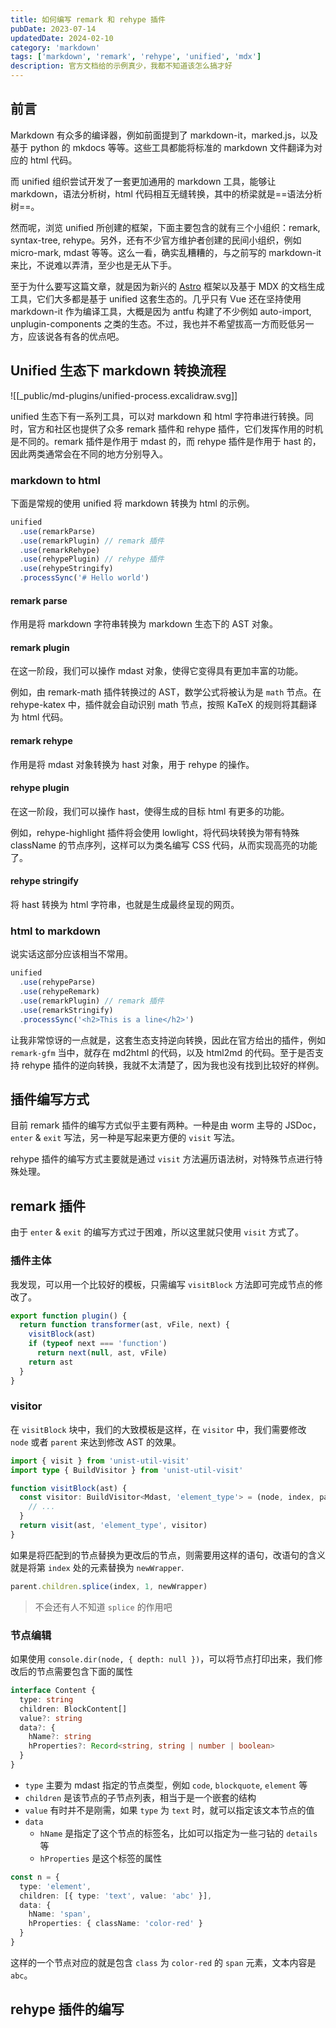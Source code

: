 ```yaml
---
title: 如何编写 remark 和 rehype 插件　
pubDate: 2023-07-14
updatedDate: 2024-02-10
category: 'markdown'
tags: ['markdown', 'remark', 'rehype', 'unified', 'mdx']
description: 官方文档给的示例真少，我都不知道该怎么搞才好
---
```


## 前言

Markdown 有众多的编译器，例如前面提到了 markdown-it，marked.js，以及基于 python 的 mkdocs 等等。这些工具都能将标准的 markdown 文件翻译为对应的 html 代码。

而 unified 组织尝试开发了一套更加通用的 markdown 工具，能够让 markdown，语法分析树，html 代码相互无缝转换，其中的桥梁就是==语法分析树==。

然而呢，浏览 unified 所创建的框架，下面主要包含的就有三个小组织：remark, syntax-tree, rehype。另外，还有不少官方维护者创建的民间小组织，例如 micro-mark, mdast 等等。这么一看，确实乱糟糟的，与之前写的 markdown-it 来比，不说难以弄清，至少也是无从下手。

至于为什么要写这篇文章，就是因为新兴的 [Astro](https://astro.build) 框架以及基于 MDX 的文档生成工具，它们大多都是基于 unified 这套生态的。几乎只有 Vue 还在坚持使用 markdown-it 作为编译工具，大概是因为 antfu 构建了不少例如 auto-import, unplugin-components 之类的生态。不过，我也并不希望拔高一方而贬低另一方，应该说各有各的优点吧。

## Unified 生态下 markdown 转换流程

![[_public/md-plugins/unified-process.excalidraw.svg]]

unified 生态下有一系列工具，可以对 markdown 和 html 字符串进行转换。同时，官方和社区也提供了众多 remark 插件和 rehype 插件，它们发挥作用的时机是不同的。remark 插件是作用于 mdast 的，而 rehype 插件是作用于 hast 的，因此两类通常会在不同的地方分别导入。

### markdown to html

下面是常规的使用 unified 将 markdown 转换为 html 的示例。

```js ins={3,5}
unified
  .use(remarkParse)
  .use(remarkPlugin) // remark 插件
  .use(remarkRehype)
  .use(rehypePlugin) // rehype 插件
  .use(rehypeStringify)
  .processSync('# Hello world')
```

#### remark parse

作用是将 markdown 字符串转换为 markdown 生态下的 AST 对象。

#### remark plugin

在这一阶段，我们可以操作 mdast 对象，使得它变得具有更加丰富的功能。

例如，由 remark-math 插件转换过的 AST，数学公式将被认为是 `math` 节点。在 rehype-katex 中，插件就会自动识别 math 节点，按照 KaTeX 的规则将其翻译为 html 代码。

#### remark rehype

作用是将 mdast 对象转换为 hast 对象，用于 rehype 的操作。

#### rehype plugin

在这一阶段，我们可以操作 hast，使得生成的目标 html 有更多的功能。

例如，rehype-highlight 插件将会使用 lowlight，将代码块转换为带有特殊 className 的节点序列，这样可以为类名编写 CSS 代码，从而实现高亮的功能了。

#### rehype stringify

将 hast 转换为 html 字符串，也就是生成最终呈现的网页。

### html to markdown

说实话这部分应该相当不常用。

```js ins={4}
unified
  .use(rehypeParse)
  .use(rehypeRemark)
  .use(remarkPlugin) // remark 插件
  .use(remarkStringify)
  .processSync('<h2>This is a line</h2>')
```

让我非常惊讶的一点就是，这套生态支持逆向转换，因此在官方给出的插件，例如 `remark-gfm` 当中，就存在 md2html 的代码，以及 html2md 的代码。至于是否支持 rehype 插件的逆向转换，我就不太清楚了，因为我也没有找到比较好的样例。

## 插件编写方式

目前 remark 插件的编写方式似乎主要有两种。一种是由 worm 主导的 JSDoc，`enter` & `exit` 写法，另一种是写起来更方便的 `visit` 写法。

rehype 插件的编写方式主要就是通过 `visit` 方法遍历语法树，对特殊节点进行特殊处理。

## remark 插件

由于 `enter` & `exit` 的编写方式过于困难，所以这里就只使用 `visit` 方式了。

### 插件主体

我发现，可以用一个比较好的模板，只需编写 `visitBlock` 方法即可完成节点的修改了。

```ts {3}
export function plugin() {
  return function transformer(ast, vFile, next) {
    visitBlock(ast)
    if (typeof next === 'function')
      return next(null, ast, vFile)
    return ast
  }
}
```

### visitor

在 `visitBlock` 块中，我们的大致模板是这样，在 `visitor` 中，我们需要修改 `node` 或者 `parent` 来达到修改 AST 的效果。

```ts
import { visit } from 'unist-util-visit'
import type { BuildVisitor } from 'unist-util-visit'

function visitBlock(ast) {
  const visitor: BuildVisitor<Mdast, 'element_type'> = (node, index, parent) => {
    // ...
  }
  return visit(ast, 'element_type', visitor)
}
```

如果是将匹配到的节点替换为更改后的节点，则需要用这样的语句，改语句的含义就是将第 `index` 处的元素替换为 `newWrapper`.

```ts
parent.children.splice(index, 1, newWrapper)
```

> 不会还有人不知道 `splice` 的作用吧

### 节点编辑

如果使用 `console.dir(node, { depth: null })`，可以将节点打印出来，我们修改后的节点需要包含下面的属性

```ts
interface Content {
  type: string
  children: BlockContent[]
  value?: string
  data?: {
    hName?: string
    hProperties?: Record<string, string | number | boolean>
  }
}
```

- `type` 主要为 mdast 指定的节点类型，例如 `code`, `blockquote`, `element` 等
- `children` 是该节点的子节点列表，相当于是一个嵌套的结构
- `value` 有时并不是刚需，如果 `type` 为 `text` 时，就可以指定该文本节点的值
- `data`
	- `hName` 是指定了这个节点的标签名，比如可以指定为一些刁钻的 `details` 等
	- `hProperties` 是这个标签的属性

```ts
const n = {
  type: 'element',
  children: [{ type: 'text', value: 'abc' }],
  data: {
    hName: 'span',
    hProperties: { className: 'color-red' }
  }
}
```

这样的一个节点对应的就是包含 `class` 为 `color-red` 的 `span` 元素，文本内容是 `abc`。

## rehype 插件的编写



